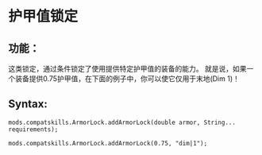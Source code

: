 # 护甲值锁定

## 功能：

这类锁定，通过条件锁定了使用提供特定护甲值的装备的能力。 就是说，如果一个装备提供0.75护甲值，在下面的例子中，你可以使它仅用于末地(Dim 1)！

## Syntax:

    mods.compatskills.ArmorLock.addArmorLock(double armor, String... requirements);
    
    mods.compatskills.ArmorLock.addArmorLock(0.75, "dim|1");